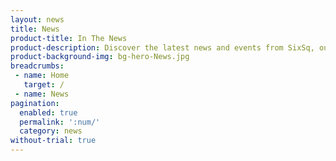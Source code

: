 ```yaml
---
layout: news
title: News
product-title: In The News
product-description: Discover the latest news and events from SixSq, our partners and customers.
product-background-img: bg-hero-News.jpg
breadcrumbs:
 - name: Home
   target: /
 - name: News
pagination: 
  enabled: true
  permalink: ':num/'
  category: news
without-trial: true
---
```


